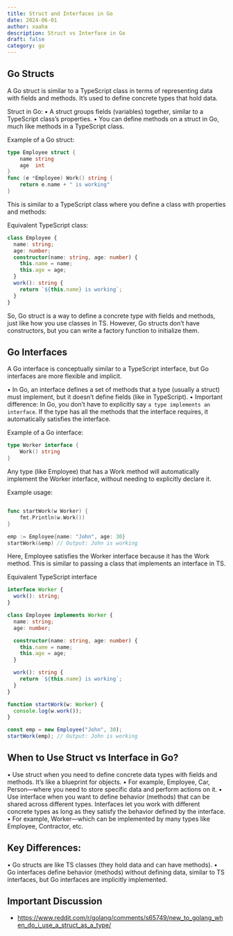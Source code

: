 ```yaml
---
title: Struct and Interfaces in Go
date: 2024-06-01
author: xaaha
description: Struct vs Interface in Go
draft: false
category: go
---
```


## Go Structs

A Go struct is similar to a TypeScript class in terms of representing data with fields and methods. It’s used to define concrete types that hold data.

Struct in Go:
• A struct groups fields (variables) together, similar to a TypeScript class’s properties.
• You can define methods on a struct in Go, much like methods in a TypeScript class.

Example of a Go struct:

```go
type Employee struct {
    name string
    age  int
}
func (e *Employee) Work() string {
    return e.name + " is working"
}
```

This is similar to a TypeScript class where you define a class with properties and methods:

Equivalent TypeScript class:

```typescript
class Employee {
  name: string;
  age: number;
  constructor(name: string, age: number) {
    this.name = name;
    this.age = age;
  }
  work(): string {
    return `${this.name} is working`;
  }
}
```

So, Go struct is a way to define a concrete type with fields and methods, just like how you use classes in TS. However, Go structs don’t have constructors, but you can write a factory function to initialize them.

## Go Interfaces

A Go interface is conceptually similar to a TypeScript interface, but Go interfaces are more flexible and implicit.

• In Go, an interface defines a set of methods that a type (usually a struct) must implement, but it doesn’t define fields (like in TypeScript).
• Important difference: In Go, you don’t have to explicitly say `a type implements an interface`. If the type has all the methods that the interface requires, it automatically satisfies the interface.

Example of a Go interface:

```go
type Worker interface {
    Work() string
}
```

Any type (like Employee) that has a Work method will automatically implement the Worker interface, without needing to explicitly declare it.

Example usage:

```go

func startWork(w Worker) {
    fmt.Println(w.Work())
}

emp := Employee{name: "John", age: 30}
startWork(&emp) // Output: John is working
```

Here, Employee satisfies the Worker interface because it has the Work method. This is similar to passing a class that implements an interface in TS.

Equivalent TypeScript interface

```typescript
interface Worker {
  work(): string;
}

class Employee implements Worker {
  name: string;
  age: number;

  constructor(name: string, age: number) {
    this.name = name;
    this.age = age;
  }

  work(): string {
    return `${this.name} is working`;
  }
}

function startWork(w: Worker) {
  console.log(w.work());
}

const emp = new Employee("John", 30);
startWork(emp); // Output: John is working
```

## When to Use Struct vs Interface in Go?

• Use struct when you need to define concrete data types with fields and methods. It’s like a blueprint for objects.
• For example, Employee, Car, Person—where you need to store specific data and perform actions on it.
• Use interface when you want to define behavior (methods) that can be shared across different types. Interfaces let you work with different concrete types as long as they satisfy the behavior defined by the interface.
• For example, Worker—which can be implemented by many types like Employee, Contractor, etc.

## Key Differences:

• Go structs are like TS classes (they hold data and can have methods).
• Go interfaces define behavior (methods) without defining data, similar to TS interfaces, but Go interfaces are implicitly implemented.

## Important Discussion

- https://www.reddit.com/r/golang/comments/s65749/new_to_golang_when_do_i_use_a_struct_as_a_type/
